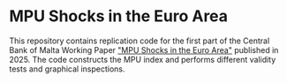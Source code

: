 # MPU Shocks in the Euro Area

This repository contains replication code for the first part of the Central Bank of Malta Working Paper ["MPU Shocks in the Euro Area"](https://www.centralbankmalta.org/site/Publications/Economic%20Research/2025/WP-01-2025.pdf?revcount=6302) published in 2025. 
The code constructs the MPU index and performs different validity tests and graphical inspections.
